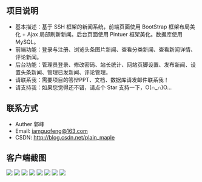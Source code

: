 项目说明
------

* 基本描述：基于 SSH 框架的新闻系统，前端页面使用 BootStrap 框架布局美化 + Ajax 局部刷新新闻。后台页面使用 Pintuer 框架美化。数据库使用 MySQL。
* 前端功能：登录与注册、浏览头条图片新闻、查看分类新闻、查看新闻详情、评论新闻。
* 后台功能：管理员登录、修改密码、站长统计、网站页脚设置、发布新闻、设置头条新闻、管理已发新闻、评论管理。
* 请联系我：需要项目的答辩PPT、文档、数据库请发邮件联系我！
* 请支持我：如果您觉得还不错，请点个 Star 支持一下，O(∩_∩)O...

联系方式
------
* Auther 郭峰
* Email: iamguofeng@163.com 
* CSDN: http://blog.csdn.net/plain_maple


客户端截图
------ 
<img src="https://github.com/iamguofeng/NewsCMS/raw/master/预览截图/1.png"  />
<img src="https://github.com/iamguofeng/NewsCMS/raw/master/预览截图/2.png"  />
<img src="https://github.com/iamguofeng/NewsCMS/raw/master/预览截图/3.png"  />
<img src="https://github.com/iamguofeng/NewsCMS/raw/master/预览截图/4.png"  />
<img src="https://github.com/iamguofeng/NewsCMS/raw/master/预览截图/5.png"  />
<img src="https://github.com/iamguofeng/NewsCMS/raw/master/预览截图/6.png"  />
<img src="https://github.com/iamguofeng/NewsCMS/raw/master/预览截图/7.png"  />
<img src="https://github.com/iamguofeng/NewsCMS/raw/master/预览截图/8.png"  />

